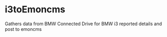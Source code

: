 # i3toEmoncms
Gathers data from BMW Connected Drive for BMW i3 reported details and post to emoncms
